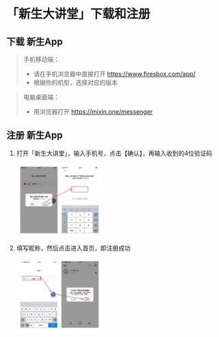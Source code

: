 # 「新生大讲堂」下载和注册

## 下载 新生App

> 手机移动端：
> - 请在手机浏览器中直接打开 https://www.firesbox.com/app/
> - 根据你的机型，选择对应的版本

> 电脑桌面端：
> - 用浏览器打开 https://mixin.one/messenger

## 注册 新生App

1. 打开「新生大讲堂」，输入手机号，点击【确认】，再输入收到的4位验证码

    <img src='../assets/join-reborn-1.jpg' alt='注册新生大讲堂-输入手机号' width='200'/>

2. 填写昵称，然后点击进入首页，即注册成功

    <img src='../assets/join-reborn-2.jpg' alt='注册Mixin-填写昵称并进入首页' width='200'/>

